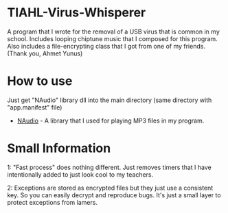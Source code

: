 # TIAHL-Virus-Whisperer
A program that I wrote for the removal of a USB virus that is common in my school.
Includes looping chiptune music that I composed for this program.
Also includes a file-encrypting class that I got from one of my friends. (Thank you, Ahmet Yunus)

# How to use
Just get "NAudio" library dll into the main directory (same directory with "app.manifest" file)
* [NAudio](https://github.com/naudio/NAudio) - A library that I used for playing MP3 files in my program.

# Small Information
1: "Fast process" does nothing different. Just removes timers that I have intentionally added to just look cool to my teachers.

2: Exceptions are stored as encrypted files but they just use a consistent key. So you can easily decrypt and reproduce bugs. It's just a small layer to protect exceptions from lamers.
